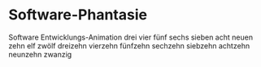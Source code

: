 # Software-Phantasie
Software Entwicklungs-Animation
drei
vier
fünf
sechs
sieben
acht
neuen
zehn
elf
zwölf
dreizehn
vierzehn
fünfzehn
sechzehn
siebzehn
achtzehn
neunzehn
zwanzig
